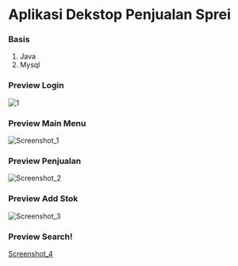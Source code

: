 # Aplikasi Dekstop Penjualan Sprei
### Basis
1. Java
2. Mysql
### Preview Login
![1](https://user-images.githubusercontent.com/58913447/130324529-ce09ff19-bac5-44c4-98c0-840d7c75932b.png)
### Preview Main Menu
![Screenshot_1](https://user-images.githubusercontent.com/58913447/130324535-59e63826-9565-4d67-baf2-2761bdedfcf1.png)
### Preview Penjualan
![Screenshot_2](https://user-images.githubusercontent.com/58913447/130324543-4e483293-5953-47a4-b208-b37098679ced.png)
### Preview Add Stok
![Screenshot_3](https://user-images.githubusercontent.com/58913447/130324554-897219d5-51e6-48d5-b2ae-f70266a9e963.png)
### Preview Search!
[Screenshot_4](https://user-images.githubusercontent.com/58913447/130324564-d383bf7d-14b3-4bad-a6ca-a5b883ac982a.png)
